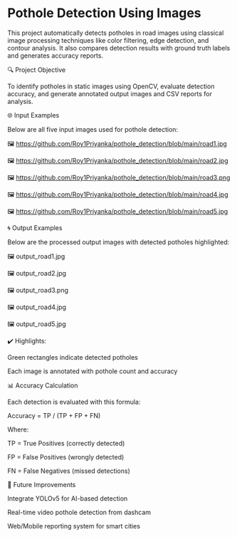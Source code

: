 # Pothole Detection Using Images

This project automatically detects potholes in road images using classical image processing techniques like color filtering, edge detection, and contour analysis. It also compares detection results with ground truth labels and generates accuracy reports.

🔍 Project Objective

To identify potholes in static images using OpenCV, evaluate detection accuracy, and generate annotated output images and CSV reports for analysis.

🌐 Input Examples

Below are all five input images used for pothole detection:

🖼️ https://github.com/Roy1Priyanka/pothole_detection/blob/main/road1.jpg

🖼️ https://github.com/Roy1Priyanka/pothole_detection/blob/main/road2.jpg

🖼️ https://github.com/Roy1Priyanka/pothole_detection/blob/main/road3.png

🖼️ https://github.com/Roy1Priyanka/pothole_detection/blob/main/road4.jpg

🖼️ https://github.com/Roy1Priyanka/pothole_detection/blob/main/road5.jpg

🌀 Output Examples

Below are the processed output images with detected potholes highlighted:

🖼️ output_road1.jpg

🖼️ output_road2.jpg

🖼️ output_road3.png

🖼️ output_road4.jpg

🖼️ output_road5.jpg

✔️ Highlights:

Green rectangles indicate detected potholes

Each image is annotated with pothole count and accuracy



📊 Accuracy Calculation

Each detection is evaluated with this formula:

Accuracy = TP / (TP + FP + FN)

Where:

TP = True Positives (correctly detected)

FP = False Positives (wrongly detected)

FN = False Negatives (missed detections)

🤔 Future Improvements

Integrate YOLOv5 for AI-based detection

Real-time video pothole detection from dashcam

Web/Mobile reporting system for smart cities
